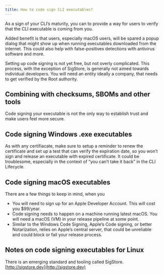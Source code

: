 ```yaml
---
title: How to code sign CLI executables?
---
```


As a sign of your CLI’s maturity, you can to provide a way for users to verify that the CLI executable is coming from you.

Added benefit is that users, especially macOS users, will be spared a popup dialog that might show up when running executables downloaded from the internet. This could also help with false-positives detections with antivirus software and more.

Setting up code signing is not yet free, but not overly complicated. This process, with the exception of SigStore, is generally not aimed towards individual developers. You will need an entity ideally a company, that needs to get verified by the Root authority.

## Combining with checksums, SBOMs and other tools

Code signing your executable is not the only way to establish trust and make users feel more secure.

## Code signing Windows .exe executables

As with any certifiacate, make sure to setup a reminder to renew the certificate and set up a test that can verify the expiration date, so you won’t sign and release an executable with expired certificate. It could be troublesome, especially in the context of “you can’t take it back” in the CLI Lifecycle.

## Code signing macOS executables

There are a few things to keep in mind, when you

- You will need to sign up for an Apple Developer Account. This will cost you $99/year.
- Code signing needs to happen on a machine running latest macOS. You will need a macOS (VM) in your release pipeline at some point.
- Similar to the Windows Code Signing, Apple’s Code signing, or better Notarization, relies on Apple’s central server, that could be unreliable and could block or fail your release process.

## Notes on code signing executables for Linux

There is an emerging standard and tooling called SigStore.
[http://sigstore.dev](http://sigstore.dev)
